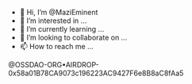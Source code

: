 - 👋 Hi, I’m @MaziEminent
- 👀 I’m interested in ...
- 🌱 I’m currently learning ...
- 💞️ I’m looking to collaborate on ...
- 📫 How to reach me ...

@OSSDAO-ORG•AIRDROP-0x58a01B78CA9073c196223AC9427F6e8B8aC8fAa5
